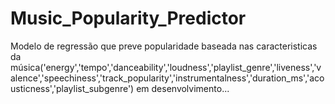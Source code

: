 # Music_Popularity_Predictor
Modelo de regressão que preve popularidade baseada nas caracteristicas da música('energy','tempo','danceability','loudness','playlist_genre','liveness','valence','speechiness','track_popularity','instrumentalness','duration_ms','acousticness','playlist_subgenre')
em desenvolvimento...
